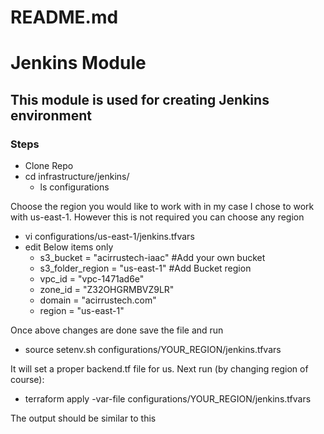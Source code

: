 # README.md

# Jenkins Module
## This module is used for creating Jenkins environment

### Steps
* Clone Repo
* cd infrastructure/jenkins/
    * ls configurations      

Choose the region you would like to work with in my case I chose to work with us-east-1. However this is not required you can choose any region 
* vi configurations/us-east-1/jenkins.tfvars
* edit Below items only
	* s3_bucket                       =   "acirrustech-iaac"   #Add your own bucket
	* s3_folder_region                =   "us-east-1"          #Add Bucket region
	* vpc_id                          =   "vpc-1471ad6e"
	* zone_id                         =   "Z32OHGRMBVZ9LR"       
	* domain                          =   "acirrustech.com"
	* region                          =   "us-east-1"


Once above changes are done save the file and run 
* source setenv.sh configurations/YOUR_REGION/jenkins.tfvars

It will set a proper backend.tf file for us. Next run (by changing region of course):

* terraform apply -var-file configurations/YOUR_REGION/jenkins.tfvars



The output should be similar to this

